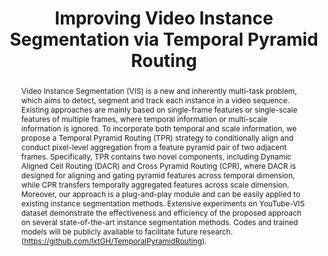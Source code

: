 ---
# Documentation: https://wowchemy.com/docs/managing-content/

title: "Improving Video Instance Segmentation via Temporal Pyramid Routing"
authors: [Xiangtai Li, Hao He, Yibo Yang, Henghui Ding, Kuiyuan Yang, Guangliang Cheng, Yunhai Tong, Dacheng Tao]
date:
doi: ""

# Schedule page publish date (NOT publication's date).
publishDate:

# Publication type.
# Legend: 0 = Uncategorized; 1 = Conference paper; 2 = Journal article;
# 3 = Preprint / Working Paper; 4 = Report; 5 = Book; 6 = Book section;
# 7 = Thesis; 8 = Patent
publication_types: ["2"]

# Publication name and optional abbreviated publication name.
publication: "In *IEEE Transactions on Pattern Analysis and Machine Intelligence, 2022*"
publication_short: "*TPAMI, 2022*"

abstract: "Video Instance Segmentation (VIS) is a new and inherently multi-task problem, which aims to detect, segment and track each instance in a video sequence. Existing approaches are mainly based on single-frame features or single-scale features of multiple frames, where temporal information or multi-scale information is ignored. To incorporate both temporal and scale information, we propose a Temporal Pyramid Routing (TPR) strategy to conditionally align and conduct pixel-level aggregation from a feature pyramid pair of two adjacent frames. Specifically, TPR contains two novel components, including Dynamic Aligned Cell Routing (DACR) and Cross Pyramid Routing (CPR), where DACR is designed for aligning and gating pyramid features across temporal dimension, while CPR transfers temporally aggregated features across scale dimension. Moreover, our approach is a plug-and-play module and can be easily applied to existing instance segmentation methods. Extensive experiments on YouTube-VIS dataset demonstrate the effectiveness and efficiency of the proposed approach on several state-of-the-art instance segmentation methods. Codes and trained models will be publicly available to facilitate future research.(https://github.com/lxtGH/TemporalPyramidRouting)."

# Summary. An optional shortened abstract.
summary: ""

tags: []
categories: []
featured: true

# Custom links (optional).
#   Uncomment and edit lines below to show custom links.
links:
- name: PDF
  url: https://arxiv.org/pdf/2107.13155.pdf
  icon_pack: fas
  icon: file-pdf
- name: Code
  url: https://github.com/lxtGH/TemporalPyramidRouting
  icon_pack: fab
  icon: github

url_pdf: 
url_code: 
url_dataset:
url_poster:
url_project:
url_slides:
url_source: 
url_video:

# Featured image
# To use, add an image named `featured.jpg/png` to your page's folder. 
# Focal points: Smart, Center, TopLeft, Top, TopRight, Left, Right, BottomLeft, Bottom, BottomRight.
image:
  caption: ""
  focal_point: ""
  preview_only: false

# Associated Projects (optional).
#   Associate this publication with one or more of your projects.
#   Simply enter your project's folder or file name without extension.
#   E.g. `internal-project` references `content/project/internal-project/index.md`.
#   Otherwise, set `projects: []`.
projects: []

# Slides (optional).
#   Associate this publication with Markdown slides.
#   Simply enter your slide deck's filename without extension.
#   E.g. `slides: "example"` references `content/slides/example/index.md`.
#   Otherwise, set `slides: ""`.
slides: ""
---